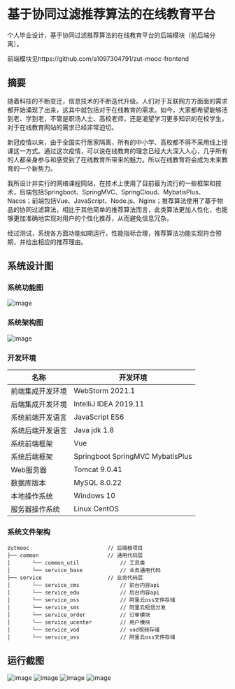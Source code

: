 # 基于协同过滤推荐算法的在线教育平台
个人毕业设计，基于协同过滤推荐算法的在线教育平台的后端模块（前后端分离）。

前端模块见https://github.com/a1097304791/zut-mooc-frontend

## 摘要
随着科技的不断变迁，信息技术的不断迭代升级。人们对于互联网方方面面的需求都开始涌现了出来，这其中就包括对于在线教育的需求。如今，大家都希望能够活到老、学到老，不管是职场人士、高校老师，还是渴望学习更多知识的在校学生，对于在线教育网站的需求已经非常迫切。

新冠疫情以来，由于全国实行居家隔离，所有的中小学、高校都不得不采用线上授课这一方式。通过这次疫情，可以说在线教育的理念已经大大深入人心，几乎所有的人都亲身参与和感受到了在线教育所带来的魅力。所以在线教育将会成为未来教育的一个新势力。

我所设计并实行的网络课程网站，在技术上使用了目前最为流行的一些框架和技术，后端包括Springboot、SpringMVC、SpringCloud、MybatisPlus、Nacos；前端包括Vue、JavaScript、Node.js、Nginx；推荐算法使用了基于物品的协同过滤算法，相比于其他简单的推荐算法而言，此类算法更加人性化，也能够更加准确地实现对用户的个性化推荐，从而避免信息冗杂。

经过测试，系统各方面功能如期运行，性能指标合理，推荐算法功能实现符合预期，并给出相应的推荐理由。

## 系统设计图
### 系统功能图
![image](https://user-images.githubusercontent.com/30597946/133762503-a2c14596-0f51-4b5d-9eb2-4619c2d6fdf4.png)
### 系统架构图
![image](https://user-images.githubusercontent.com/30597946/133762525-cbd94ef8-144b-4d88-91af-80a774004de1.png)
### 开发环境
| 名称             | 开发环境                         |
| ---------------- | -------------------------------- |
| 前端集成开发环境 | WebStorm 2021.1                  |
| 后端集成开发环境 | IntelliJ IDEA 2019.11            |
| 系统前端开发语言 | JavaScript ES6                   |
| 系统后端开发语言 | Java jdk 1.8                     |
| 系统前端框架     | Vue                              |
| 系统后端框架     | Springboot SpringMVC MybatisPlus |
| Web服务器        | Tomcat 9.0.41                    |
| 数据库版本       | MySQL 8.0.22                     |
| 本地操作系统     | Windows 10                       |
| 服务器操作系统   | Linux CentOS                     |

### 系统文件架构
```
zutmooc                 		// 后端根项目
├── common                      // 通用代码层
│       └── common_util             // 工具类
│       └── service_base            // 业务通用代码
├── service                     // 业务代码层
│       └── service_cms             // 前台内容api
│       └── service_edu             // 后台内容api
│       └── service_oss             // 阿里云oss文件存储
│       └── service_sms             // 阿里云短信分发
│       └── service_order           // 订单模块
│       └── service_ucenter         // 用户模块
│       └── service_vod             // vod视频存储
│       └── service_oss             // 阿里云oss文件存储
```

## 运行截图
![image](https://user-images.githubusercontent.com/30597946/133762935-b1e447c8-fb3d-45bd-bb83-c79e6a2d449e.png)
![image](https://user-images.githubusercontent.com/30597946/133762954-a05fec9d-172b-44a0-8194-829b89d52ed6.png)
![image](https://user-images.githubusercontent.com/30597946/133762961-5fe3bae0-66ba-4ce5-99c1-694d353dd8cd.png)
![image](https://user-images.githubusercontent.com/30597946/133762984-d88c829a-462d-4968-ada8-5fd7ef17350e.png)



